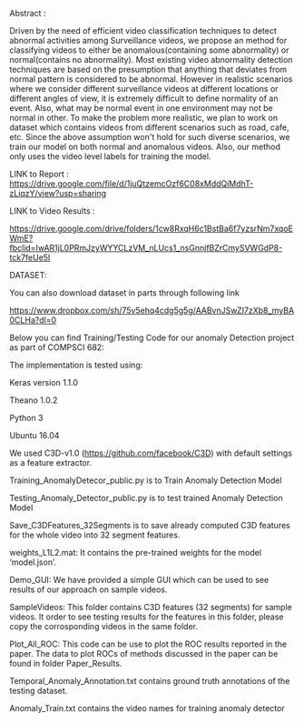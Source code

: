 
Abstract : 

Driven by the need of efficient video classification techniques to detect abnormal activities among Surveillance videos, we propose an method for classifying videos to either be anomalous(containing some abnormality) or normal(contains no abnormality). Most existing video abnormality detection techniques are based on the presumption that anything that deviates from normal pattern is considered to be abnormal. However in realistic scenarios where we consider different surveillance videos at different locations or different angles of view, it is extremely difficult to define normality of an event. Also, what may be normal event in one environment may not be normal in other. To make the problem more realistic, we plan to work on dataset which contains videos from different scenarios such as road, cafe, etc. Since the above assumption won't hold for such diverse scenarios, we train our model on both normal and anomalous videos. Also, our method only uses the video level labels for training the model.

LINK to Report : 
https://drive.google.com/file/d/1juQtzemcOzf6C08xMddQiMdhT-zLiqzY/view?usp=sharing

LINK to Video Results : 

https://drive.google.com/drive/folders/1cw8RxqH6c1BstBa6f7yzsrNm7xqoEWmE?fbclid=IwAR1jL0PRmJzyWYYCLzVM_nLUcs1_nsGnnjfBZrCmySVWGdP8-tck7feUe5I


DATASET:

You can also download dataset in parts through following link

https://www.dropbox.com/sh/75v5ehq4cdg5g5g/AABvnJSwZI7zXb8_myBA0CLHa?dl=0


Below you can find Training/Testing Code for our anomaly Detection project as part of COMPSCI 682:

The implementation is tested using:

Keras version 1.1.0

Theano 1.0.2

Python 3

Ubuntu 16.04


We used C3D-v1.0 (https://github.com/facebook/C3D) with default settings as a feature extractor.
 
Training_AnomalyDetecor_public.py is to Train Anomaly Detection Model


Testing_Anomaly_Detector_public.py is to test trained Anomaly Detection Model


Save_C3DFeatures_32Segments is to save already computed C3D features for the whole video into 32 segment features.


weights_L1L2.mat: It contains the pre-trained weights for the model ‘model.json’.

Demo_GUI: We have provided a simple GUI which can be used to see results of our approach on sample videos.

SampleVideos: This folder contains C3D features (32 segments) for sample videos. It order to see testing results for the features in this folder, please copy the corrosponding videos in the same folder.


Plot_All_ROC:  This code can be use to plot the ROC results reported in the paper. The data to plot ROCs of methods discussed in the paper can be found in folder Paper_Results.


Temporal_Anomaly_Annotation.txt contains ground truth annotations of the testing dataset.

Anomaly_Train.txt contains the video names for training anomaly detector

